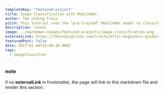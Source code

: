 ```yaml
---
templateKey: "featured-project"
title: Image Classification with MobileNet
author: The Coding Train
pitch: This tutorial uses the "pre-trained" MobileNet model to classify the content of an image.
description: (none)
image: ../markdown-images/featured-projects/imaga-classification.png
externalLink: https://thecodingtrain.com/tracks/ml5js-beginners-guide/ml5/1-classification/image-classification
featuredPost: false
date: 2017-01-04T15:04:10.000Z
tags:
  - ImageClassifier
---
```


### note

if no **externalLink** in frontmatter, the page will link to this markdown file and render this section.
